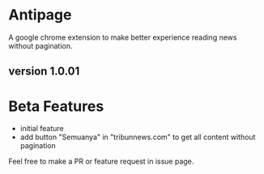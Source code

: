 # Antipage

A google chrome extension to make better experience reading news without pagination. 
## version 1.0.01

# Beta Features
  - initial feature
  - add button "Semuanya" in "tribunnews.com" to get all content without pagination


Feel free to make a PR or feature request in issue page. 
